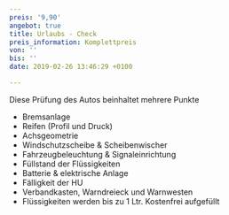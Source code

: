 ```yaml
---
preis: '9,90'
angebot: true
title: Urlaubs - Check
preis_information: Komplettpreis
von: ''
bis: ''
date: 2019-02-26 13:46:29 +0100

---
```

Diese Prüfung des Autos beinhaltet mehrere Punkte

* Bremsanlage
* Reifen (Profil und Druck)
* Achsgeometrie
* Windschutzscheibe & Scheibenwischer
* Fahrzeugbeleuchtung & Signaleinrichtung
* Füllstand der Flüssigkeiten
* Batterie & elektrische Anlage
* Fälligkeit der HU
* Verbandkasten, Warndreieck und Warnwesten
* Flüssigkeiten werden bis zu 1 Ltr. Kostenfrei aufgefüllt